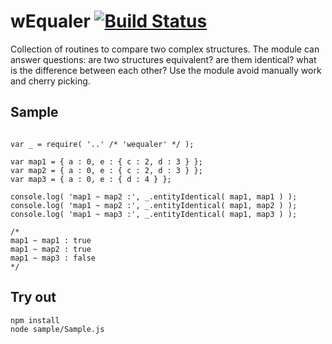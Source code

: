 
# wEqualer [![Build Status](https://travis-ci.org/Wandalen/wEqualer.svg?branch=master)](https://travis-ci.org/Wandalen/wEqualer)

Collection of routines to compare two complex structures. The module can answer questions: are two structures equivalent? are them identical? what is the difference between each other? Use the module avoid manually work and cherry picking.

## Sample
```

var _ = require( '..' /* 'wequaler' */ );

var map1 = { a : 0, e : { c : 2, d : 3 } };
var map2 = { a : 0, e : { c : 2, d : 3 } };
var map3 = { a : 0, e : { d : 4 } };

console.log( 'map1 ~ map2 :', _.entityIdentical( map1, map1 ) );
console.log( 'map1 ~ map2 :', _.entityIdentical( map1, map2 ) );
console.log( 'map1 ~ map3 :', _.entityIdentical( map1, map3 ) );

/*
map1 ~ map1 : true
map1 ~ map2 : true
map1 ~ map3 : false
*/

```

## Try out
```
npm install
node sample/Sample.js
```




